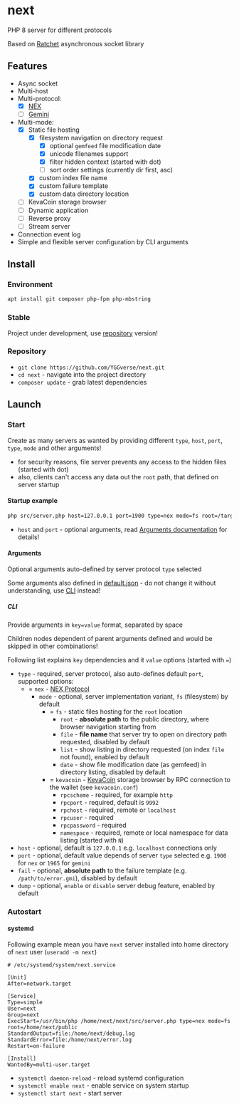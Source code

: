 # next

PHP 8 server for different protocols

Based on [Ratchet](https://github.com/ratchetphp/Ratchet) asynchronous socket library

## Features

* Async socket
* Multi-host
* Multi-protocol:
  * [x] [NEX](https://nightfall.city/nex/info/specification.txt)
  * [ ] [Gemini](https://geminiprotocol.net)
* Multi-mode:
  * [x] Static file hosting
      * [x] filesystem navigation on directory request
        * [x] optional `gemfeed` file modification date
        * [x] unicode filenames support
        * [x] filter hidden context (started with dot)
        * [ ] sort order settings (currently dir first, asc)
      * [x] custom index file name
      * [x] custom failure template
      * [x] custom data directory location
  * [ ] KevaCoin storage browser
  * [ ] Dynamic application
  * [ ] Reverse proxy
  * [ ] Stream server
* Connection event log
* Simple and flexible server configuration by CLI arguments

## Install

### Environment

``` bash
apt install git composer php-fpm php-mbstring
```

### Stable

Project under development, use [repository](#repository) version!

### Repository

* `git clone https://github.com/YGGverse/next.git`
* `cd next` - navigate into the project directory
* `composer update` - grab latest dependencies

## Launch

### Start

Create as many servers as wanted by providing different `type`, `host`, `port`, `type`, `mode` and other arguments!

* for security reasons, file server prevents any access to the hidden files (started with dot)
* also, clients can't access any data out the `root` path, that defined on server startup

#### Startup example

``` bash
php src/server.php host=127.0.0.1 port=1900 type=nex mode=fs root=/target/dir
```

* `host` and `port` - optional arguments, read [Arguments documentation](#arguments) for details!

#### Arguments

Optional arguments auto-defined by server protocol `type` selected

Some arguments also defined in [default.json](https://github.com/YGGverse/next/blob/main/default.json) - do not change it without understanding, use [CLI](#cli) instead!

##### CLI

Provide arguments in `key=value` format, separated by space

Children nodes dependent of parent arguments defined and would be skipped in other combinations!

Following list explains `key` dependencies and it `value` options (started with `=`)

* `type` - required, server protocol, also auto-defines default `port`, supported options:
  * = `nex` - [NEX Protocol](https://nightfall.city/nex/info/specification.txt)
    * `mode` - optional, server implementation variant, `fs` (filesystem) by default
      * = `fs` - static files hosting for the `root` location
        * `root` - **absolute path** to the public directory, where browser navigation starting from
        * `file` - **file name** that server try to open on directory path requested, disabled by default
        * `list` - show listing in directory requested (on index `file` not found), enabled by default
        * `date` - show file modification date (as gemfeed) in directory listing, disabled by default
      * = `kevacoin` - [KevaCoin](https://github.com/kevacoin-project) storage browser by RPC connection to the wallet (see `kevacoin.conf`)
        * `rpcscheme` - required, for example `http`
        * `rpcport` - required, default is `9992`
        * `rpchost` - required, remote or `localhost`
        * `rpcuser` - required
        * `rpcpassword` - required
        * `namespace` - required, remote or local namespace for data listing (started with `N`)
* `host` - optional, default is `127.0.0.1` e.g. `localhost` connections only
* `port` - optional, default value depends of server `type` selected e.g. `1900` for `nex` or `1965` for `gemini`
* `fail` - optional, **absolute path** to the failure template (e.g. `/path/to/error.gmi`), disabled by default
* `dump` - optional, `enable` or `disable` server debug feature, enabled by default

### Autostart

#### systemd

Following example mean you have `next` server installed into home directory of `next` user (`useradd -m next`)

``` next.service
# /etc/systemd/system/next.service

[Unit]
After=network.target

[Service]
Type=simple
User=next
Group=next
ExecStart=/usr/bin/php /home/next/next/src/server.php type=nex mode=fs root=/home/next/public
StandardOutput=file:/home/next/debug.log
StandardError=file:/home/next/error.log
Restart=on-failure

[Install]
WantedBy=multi-user.target
```

* `systemctl daemon-reload` - reload systemd configuration
* `systemctl enable next` - enable service on system startup
* `systemctl start next` - start server
